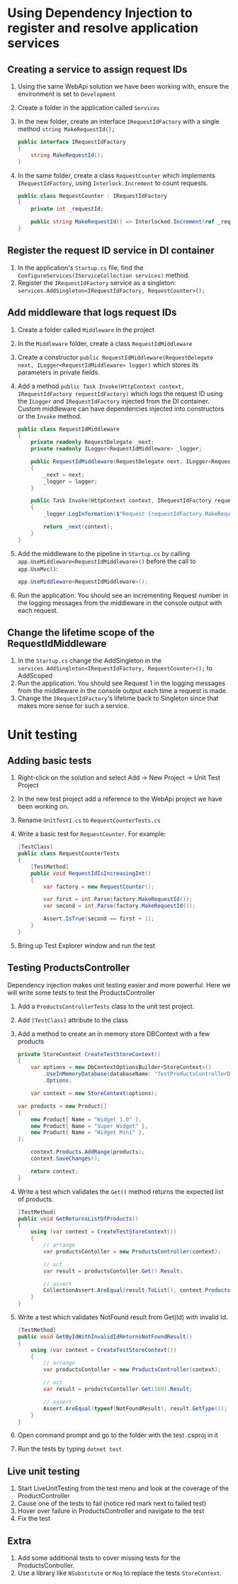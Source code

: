 # Using Dependency Injection to register and resolve application services

## Creating a service to assign request IDs
1. Using the same WebApi solution we have been working with, ensure the environment is set to `Development`
1. Create a folder in the application called `Services`
1. In the new folder, create an interface `IRequestIdFactory` with a single method `string MakeRequestId();`
    ```cs
    public interface IRequestIdFactory
    {
        string MakeRequestId();
    }
    ```

1. In the same folder, create a class `RequestCounter` which implements `IRequestIdFactory`, using `Interlock.Increment` to count requests.
    ```cs
    public class RequestCounter : IRequestIdFactory
    {
        private int _requestId;

        public string MakeRequestId() => Interlocked.Increment(ref _requestId).ToString();
    }
    ```

## Register the request ID service in DI container
1. In the application's `Startup.cs` file, find the `ConfigureServices(IServiceCollection services)` method.
1. Register the `IRequestIdFactory` service as a singleton: `services.AddSingleton<IRequestIdFactory, RequestCounter>();`

## Add middleware that logs request IDs
1. Create a folder called `Middleware` in the project
1. In the `Middleware` folder, create a class `RequestIdMiddleware`
1. Create a constructor `public RequestIdMiddleware(RequestDelegate next, ILogger<RequestIdMiddleware> logger)` which stores its parameters in private fields.
1. Add a method `public Task Invoke(HttpContext context, IRequestIdFactory requestIdFactory)` which logs the request ID using the `ILogger` and `IRequestIdFactory` injected from the DI container. Custom middleware can have dependencies injected into constructors or the `Invoke` method.
    ```cs
    public class RequestIdMiddleware
    {
        private readonly RequestDelegate _next;
        private readonly ILogger<RequestIdMiddleware> _logger;

        public RequestIdMiddleware(RequestDelegate next, ILogger<RequestIdMiddleware> logger)
        {
            _next = next;
            _logger = logger;
        }

        public Task Invoke(HttpContext context, IRequestIdFactory requestIdFactory)
        {
            _logger.LogInformation($"Request {requestIdFactory.MakeRequestId()} executing.");

            return _next(context);
        }
    }
    ```

1. Add the middleware to the pipeline in `Startup.cs` by calling `app.UseMiddleware<RequestIdMiddleware>()` before the call to `app.UseMvc()`:
    ```cs
    app.UseMiddleware<RequestIdMiddleware>();
    ```

1. Run the application. You should see an incrementing Request number in the logging messages from the middleware in the console output with each request.

## Change the lifetime scope of the RequestIdMiddleware
1. In the `Startup.cs` change the AddSingleton in the `services.AddSingleton<IRequestIdFactory, RequestCounter>();` to AddScoped
1. Run the application. You should see Request 1 in the logging messages from the middleware in the console output each time a request is made.
1. Change the `IRequestIdFactory`'s lifetime back to Singleton since that 
makes more sense for such a service.

# Unit testing

## Adding basic tests

1. Right-click on the solution and select Add -> New Project -> Unit Test Project
1. In the new test project add a reference to the WebApi project we have been working on.
1. Rename `UnitTest1.cs` to `RequestCounterTests.cs`
1. Write a basic test for `RequestCounter`. For example:

    ```cs
    [TestClass]
    public class RequestCounterTests
    {
        [TestMethod]
        public void RequestIdIsIncreasingInt()
        {
            var factory = new RequestCounter();

            var first = int.Parse(factory.MakeRequestId());
            var second = int.Parse(factory.MakeRequestId());

            Assert.IsTrue(second == first + 1);
        }
    }
    ```
1. Bring up Test Explorer window and run the test

## Testing ProductsController

Dependency injection makes unit testing easier and more powerful. Here we will write some tests to test the ProductsController

1. Add a `ProductsControllerTests` class to the unit test project.

1. Add `[TestClass]` attribute to the class

1. Add a method to create an in memory store DBContext with a few products
    ```cs
    private StoreContext CreateTestStoreContext()
    {
        var options = new DbContextOptionsBuilder<StoreContext>()
            .UseInMemoryDatabase(databaseName: "TestProductsControllerDatabase")
            .Options;

        var context = new StoreContext(options);

    var products = new Product[]
    {
        new Product{ Name = "Widget 1.0" },
        new Product{ Name = "Super Widget" },
        new Product{ Name = "Widget Mini" },
    };

        context.Products.AddRange(products);
        context.SaveChanges();

        return context;
    }
    ```

1. Write a test which validates the `Get()` method returns the expected list of products.
    ```cs
    [TestMethod]
    public void GetReturnsListOfProducts()
    {
        using (var context = CreateTestStoreContext())
        {
            // arrange
            var productsContoller = new ProductsController(context);

            // act
            var result = productsContoller.Get().Result;

            // assert
            CollectionAssert.AreEqual(result.ToList(), context.Products.ToList());
        }
    }
    ```

1. Write a test which validates NotFound result from Get(Id) with invalid Id.
    ```cs
    [TestMethod]
    public void GetByIdWithInvalidIdReturnsNotFoundResult()
    {
        using (var context = CreateTestStoreContext())
        {
            // arrange
            var productsContoller = new ProductsController(context);

            // act
            var result = productsContoller.Get(100).Result;

            // assert
            Assert.AreEqual(typeof(NotFoundResult), result.GetType());
        }
    }
    ```

1. Open command prompt and go to the folder with the test .csproj in it
1. Run the tests by typing `dotnet test`

## Live unit testing
1. Start LiveUnitTesting from the test menu and look at the coverage of the ProductController
1. Cause one of the tests to fail (notice red mark next to failed test)
1. Hover over failure in ProductsController and navigate to the test
1. Fix the test

## Extra
1. Add some additional tests to cover missing tests for the ProductsController.
1. Use a library like `NSubstitute` or `Moq` to replace the tests `StoreContext`.